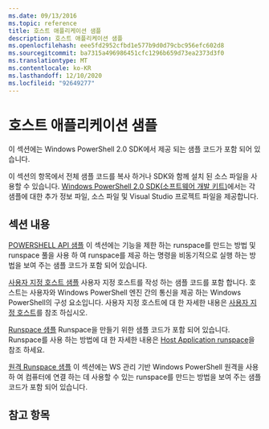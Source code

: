 ```yaml
---
ms.date: 09/13/2016
ms.topic: reference
title: 호스트 애플리케이션 샘플
description: 호스트 애플리케이션 샘플
ms.openlocfilehash: eee5fd2952cfbd1e577b9d0d79cbc956efc602d8
ms.sourcegitcommit: ba7315a496986451cfc1296b659d73ea2373d3f0
ms.translationtype: MT
ms.contentlocale: ko-KR
ms.lasthandoff: 12/10/2020
ms.locfileid: "92649277"
---
```

# <a name="host-application-samples"></a>호스트 애플리케이션 샘플

이 섹션에는 Windows PowerShell 2.0 SDK에서 제공 되는 샘플 코드가 포함 되어 있습니다.

 이 섹션의 항목에서 전체 샘플 코드를 복사 하거나 SDK와 함께 설치 된 소스 파일을 사용할 수 있습니다. [Windows PowerShell 2.0 SDK(소프트웨어 개발 키트)](https://www.microsoft.com/download/details.aspx?id=2560)에서는 각 샘플에 대한 추가 정보 파일, 소스 파일 및 Visual Studio 프로젝트 파일을 제공합니다.

## <a name="in-this-section"></a>섹션 내용

 [POWERSHELL API 샘플](./windows-powershell-api-samples.md) 이 섹션에는 기능을 제한 하는 runspace를 만드는 방법 및 runspace 풀을 사용 하 여 runspace를 제공 하는 명령을 비동기적으로 실행 하는 방법을 보여 주는 샘플 코드가 포함 되어 있습니다.

 [사용자 지정 호스트 샘플](./custom-host-samples.md) 사용자 지정 호스트를 작성 하는 샘플 코드를 포함 합니다. 호스트는 사용자와 Windows PowerShell 엔진 간의 통신을 제공 하는 Windows PowerShell의 구성 요소입니다. 사용자 지정 호스트에 대 한 자세한 내용은 [사용자 지정 호스트](./writing-a-windows-powershell-host-application.md)를 참조 하십시오.

 [Runspace 샘플](./runspace-samples.md) Runspace을 만들기 위한 샘플 코드가 포함 되어 있습니다. Runspace를 사용 하는 방법에 대 한 자세한 내용은 [Host Application runspace](creating-runspaces.md)을 참조 하세요.

 [원격 Runspace 샘플](./remote-runspace-samples.md) 이 섹션에는 WS 관리 기반 Windows PowerShell 원격을 사용 하 여 컴퓨터에 연결 하는 데 사용할 수 있는 runspace를 만드는 방법을 보여 주는 샘플 코드가 포함 되어 있습니다.

## <a name="see-also"></a>참고 항목
